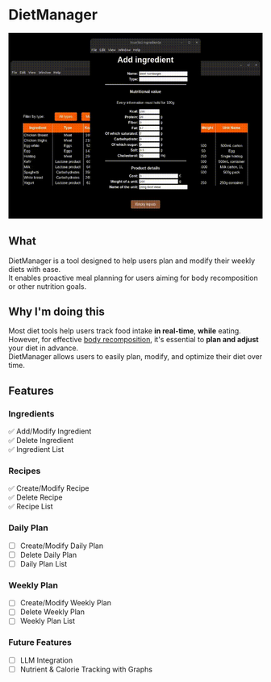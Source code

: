 # DietManager

![Gif](./img/ingredient_list_animated.gif)

## What
DietManager is a tool designed to help users plan and modify their weekly diets with ease.   
It enables proactive meal planning for users aiming for body recomposition or other nutrition goals.

## Why I'm doing this
Most diet tools help users track food intake **in real-time**, **while** eating.   
However, for effective [body recomposition](https://www.healthline.com/nutrition/body-recomposition), it's essential to **plan and adjust** your diet in advance.   
DietManager allows users to easily plan, modify, and optimize their diet over time.

## Features

### Ingredients
✅ Add/Modify Ingredient  
✅ Delete Ingredient  
✅ Ingredient List  

### Recipes
✅ Create/Modify Recipe  
✅ Delete Recipe  
✅ Recipe List  

### Daily Plan
- [ ] Create/Modify Daily Plan
- [ ] Delete Daily Plan
- [ ] Daily Plan List

### Weekly Plan
- [ ] Create/Modify Weekly Plan
- [ ] Delete Weekly Plan
- [ ] Weekly Plan List

### Future Features
- [ ] LLM Integration
- [ ] Nutrient & Calorie Tracking with Graphs
